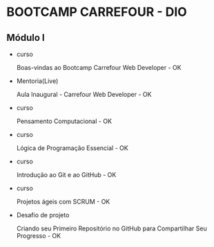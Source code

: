 # BOOTCAMP CARREFOUR - DIO



## Módulo I 

- curso 

  Boas-vindas ao Bootcamp Carrefour Web Developer - OK

- Mentoria(Live)

  Aula Inaugural - Carrefour Web Developer - OK

- curso 

  Pensamento Computacional - OK

- curso 

  Lógica de Programação Essencial - OK

- curso

  Introdução ao Git e ao GitHub - OK

- curso

  Projetos ágeis com SCRUM - OK

- Desafio de projeto

  Criando seu Primeiro Repositório no GitHub para Compartilhar Seu Progresso - OK

  